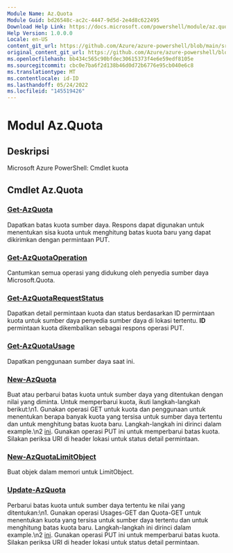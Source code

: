 ```yaml
---
Module Name: Az.Quota
Module Guid: bd26548c-ac2c-4447-9d5d-2e4d8c622495
Download Help Link: https://docs.microsoft.com/powershell/module/az.quota
Help Version: 1.0.0.0
Locale: en-US
content_git_url: https://github.com/Azure/azure-powershell/blob/main/src/Quota/help/Az.Quota.md
original_content_git_url: https://github.com/Azure/azure-powershell/blob/main/src/Quota/help/Az.Quota.md
ms.openlocfilehash: bb434c565c90bfdec30615373f4e6e59edf8105e
ms.sourcegitcommit: cbc0e7ba6f2d138b46d0d72b6776e95cb040e6c8
ms.translationtype: MT
ms.contentlocale: id-ID
ms.lasthandoff: 05/24/2022
ms.locfileid: "145519426"
---
```

# Modul Az.Quota
## Deskripsi
Microsoft Azure PowerShell: Cmdlet kuota

## Cmdlet Az.Quota
### [Get-AzQuota](Get-AzQuota.md)
Dapatkan batas kuota sumber daya.
Respons dapat digunakan untuk menentukan sisa kuota untuk menghitung batas kuota baru yang dapat dikirimkan dengan permintaan PUT.

### [Get-AzQuotaOperation](Get-AzQuotaOperation.md)
Cantumkan semua operasi yang didukung oleh penyedia sumber daya Microsoft.Quota.

### [Get-AzQuotaRequestStatus](Get-AzQuotaRequestStatus.md)
Dapatkan detail permintaan kuota dan status berdasarkan ID permintaan kuota untuk sumber daya penyedia sumber daya di lokasi tertentu.
**ID** permintaan kuota dikembalikan sebagai respons operasi PUT.

### [Get-AzQuotaUsage](Get-AzQuotaUsage.md)
Dapatkan penggunaan sumber daya saat ini.

### [New-AzQuota](New-AzQuota.md)
Buat atau perbarui batas kuota untuk sumber daya yang ditentukan dengan nilai yang diminta.
Untuk memperbarui kuota, ikuti langkah-langkah berikut:\n1.
Gunakan operasi GET untuk kuota dan penggunaan untuk menentukan berapa banyak kuota yang tersisa untuk sumber daya tertentu dan untuk menghitung batas kuota baru.
Langkah-langkah ini dirinci dalam example.\n2 [ini](https://techcommunity.microsoft.com/t5/azure-governance-and-management/using-the-new-quota-rest-api/ba-p/2183670).
Gunakan operasi PUT ini untuk memperbarui batas kuota.
Silakan periksa URI di header lokasi untuk status detail permintaan.

### [New-AzQuotaLimitObject](New-AzQuotaLimitObject.md)
Buat objek dalam memori untuk LimitObject.

### [Update-AzQuota](Update-AzQuota.md)
Perbarui batas kuota untuk sumber daya tertentu ke nilai yang ditentukan:\n1.
Gunakan operasi Usages-GET dan Quota-GET untuk menentukan kuota yang tersisa untuk sumber daya tertentu dan untuk menghitung batas kuota baru.
Langkah-langkah ini dirinci dalam example.\n2 [ini](https://techcommunity.microsoft.com/t5/azure-governance-and-management/using-the-new-quota-rest-api/ba-p/2183670).
Gunakan operasi PUT ini untuk memperbarui batas kuota.
Silakan periksa URI di header lokasi untuk status detail permintaan.

